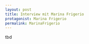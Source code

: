 ```yaml
---
layout: post
title: Interview mit Marina Frigerio
protagonist: Marina Frigerio
permalink: MarinaFrigerio
---
```

tbd